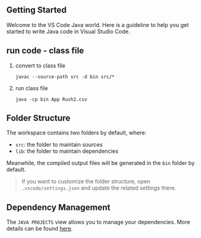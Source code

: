 ## Getting Started

Welcome to the VS Code Java world. Here is a guideline to help you get started to write Java code in Visual Studio Code.
## run code - class file
1. convert to class file    
    ```
    javac --source-path src -d bin src/* 
    ```    

2. run class file
    ```
    java -cp bin App Rush2.csv
    ```
    
## Folder Structure

The workspace contains two folders by default, where:

- `src`: the folder to maintain sources
- `lib`: the folder to maintain dependencies

Meanwhile, the compiled output files will be generated in the `bin` folder by default.

> If you want to customize the folder structure, open `.vscode/settings.json` and update the related settings there.

## Dependency Management

The `JAVA PROJECTS` view allows you to manage your dependencies. More details can be found [here](https://github.com/microsoft/vscode-java-dependency#manage-dependencies).

